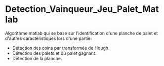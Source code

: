 # Detection_Vainqueur_Jeu_Palet_Matlab
Algorithme matlab qui se base sur l'identification d'une planche de palet et d'autres caractéristiques lors d'une partie:

  - Détection des coins par transformée de Hough.
  - Détection des palets et du palet gagnant.
  - Détection de la planche.
  
